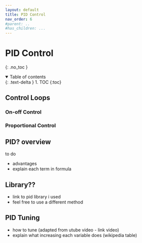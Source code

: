 ```yaml
---
layout: default
title: PID Control
nav_order: 6
#parent: ..
#has_children: ...
---
```


# PID Control
{: .no_toc }

<details open markdown="block">
  <summary>
    Table of contents
  </summary>
  {: .text-delta }
1. TOC
{:toc}
</details>

## Control Loops

### On-off Control

### Proportional Control


## PID? overview
to do
- advantages
- explain each term in formula

## Library??
- link to pid library i used
- feel free to use a different method

## PID Tuning
- how to tune (adapted from utube video - link video)
- explain what increasing each variable does (wikipedia table)